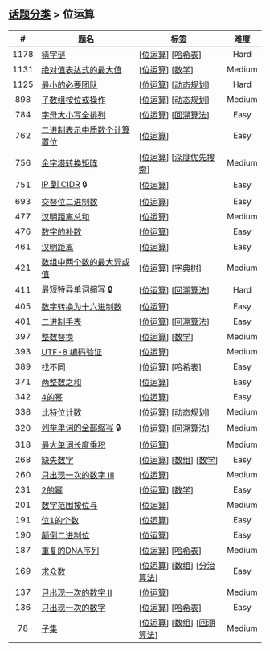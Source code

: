<!--|This file generated by command(leetcode tag); DO NOT EDIT.            |-->
<!--+----------------------------------------------------------------------+-->
<!--|@author    openset <openset.wang@gmail.com>                           |-->
<!--|@link      https://github.com/openset                                 |-->
<!--|@home      https://github.com/openset/leetcode                        |-->
<!--+----------------------------------------------------------------------+-->

## [话题分类](https://github.com/openset/leetcode/blob/master/tag/README.md) > 位运算

| # | 题名 | 标签 | 难度 |
| :-: | - | - | :-: |
| 1178 | [猜字谜](https://github.com/openset/leetcode/tree/master/problems/number-of-valid-words-for-each-puzzle) | [[位运算](https://github.com/openset/leetcode/tree/master/tag/bit-manipulation/README.md)] [[哈希表](https://github.com/openset/leetcode/tree/master/tag/hash-table/README.md)]  | Hard |
| 1131 | [绝对值表达式的最大值](https://github.com/openset/leetcode/tree/master/problems/maximum-of-absolute-value-expression) | [[位运算](https://github.com/openset/leetcode/tree/master/tag/bit-manipulation/README.md)] [[数学](https://github.com/openset/leetcode/tree/master/tag/math/README.md)]  | Medium |
| 1125 | [最小的必要团队](https://github.com/openset/leetcode/tree/master/problems/smallest-sufficient-team) | [[位运算](https://github.com/openset/leetcode/tree/master/tag/bit-manipulation/README.md)] [[动态规划](https://github.com/openset/leetcode/tree/master/tag/dynamic-programming/README.md)]  | Hard |
| 898 | [子数组按位或操作](https://github.com/openset/leetcode/tree/master/problems/bitwise-ors-of-subarrays) | [[位运算](https://github.com/openset/leetcode/tree/master/tag/bit-manipulation/README.md)] [[动态规划](https://github.com/openset/leetcode/tree/master/tag/dynamic-programming/README.md)]  | Medium |
| 784 | [字母大小写全排列](https://github.com/openset/leetcode/tree/master/problems/letter-case-permutation) | [[位运算](https://github.com/openset/leetcode/tree/master/tag/bit-manipulation/README.md)] [[回溯算法](https://github.com/openset/leetcode/tree/master/tag/backtracking/README.md)]  | Easy |
| 762 | [二进制表示中质数个计算置位](https://github.com/openset/leetcode/tree/master/problems/prime-number-of-set-bits-in-binary-representation) | [[位运算](https://github.com/openset/leetcode/tree/master/tag/bit-manipulation/README.md)]  | Easy |
| 756 | [金字塔转换矩阵](https://github.com/openset/leetcode/tree/master/problems/pyramid-transition-matrix) | [[位运算](https://github.com/openset/leetcode/tree/master/tag/bit-manipulation/README.md)] [[深度优先搜索](https://github.com/openset/leetcode/tree/master/tag/depth-first-search/README.md)]  | Medium |
| 751 | [IP 到 CIDR](https://github.com/openset/leetcode/tree/master/problems/ip-to-cidr) 🔒 | [[位运算](https://github.com/openset/leetcode/tree/master/tag/bit-manipulation/README.md)]  | Easy |
| 693 | [交替位二进制数](https://github.com/openset/leetcode/tree/master/problems/binary-number-with-alternating-bits) | [[位运算](https://github.com/openset/leetcode/tree/master/tag/bit-manipulation/README.md)]  | Easy |
| 477 | [汉明距离总和](https://github.com/openset/leetcode/tree/master/problems/total-hamming-distance) | [[位运算](https://github.com/openset/leetcode/tree/master/tag/bit-manipulation/README.md)]  | Medium |
| 476 | [数字的补数](https://github.com/openset/leetcode/tree/master/problems/number-complement) | [[位运算](https://github.com/openset/leetcode/tree/master/tag/bit-manipulation/README.md)]  | Easy |
| 461 | [汉明距离](https://github.com/openset/leetcode/tree/master/problems/hamming-distance) | [[位运算](https://github.com/openset/leetcode/tree/master/tag/bit-manipulation/README.md)]  | Easy |
| 421 | [数组中两个数的最大异或值](https://github.com/openset/leetcode/tree/master/problems/maximum-xor-of-two-numbers-in-an-array) | [[位运算](https://github.com/openset/leetcode/tree/master/tag/bit-manipulation/README.md)] [[字典树](https://github.com/openset/leetcode/tree/master/tag/trie/README.md)]  | Medium |
| 411 | [最短特异单词缩写](https://github.com/openset/leetcode/tree/master/problems/minimum-unique-word-abbreviation) 🔒 | [[位运算](https://github.com/openset/leetcode/tree/master/tag/bit-manipulation/README.md)] [[回溯算法](https://github.com/openset/leetcode/tree/master/tag/backtracking/README.md)]  | Hard |
| 405 | [数字转换为十六进制数](https://github.com/openset/leetcode/tree/master/problems/convert-a-number-to-hexadecimal) | [[位运算](https://github.com/openset/leetcode/tree/master/tag/bit-manipulation/README.md)]  | Easy |
| 401 | [二进制手表](https://github.com/openset/leetcode/tree/master/problems/binary-watch) | [[位运算](https://github.com/openset/leetcode/tree/master/tag/bit-manipulation/README.md)] [[回溯算法](https://github.com/openset/leetcode/tree/master/tag/backtracking/README.md)]  | Easy |
| 397 | [整数替换](https://github.com/openset/leetcode/tree/master/problems/integer-replacement) | [[位运算](https://github.com/openset/leetcode/tree/master/tag/bit-manipulation/README.md)] [[数学](https://github.com/openset/leetcode/tree/master/tag/math/README.md)]  | Medium |
| 393 | [UTF-8 编码验证](https://github.com/openset/leetcode/tree/master/problems/utf-8-validation) | [[位运算](https://github.com/openset/leetcode/tree/master/tag/bit-manipulation/README.md)]  | Medium |
| 389 | [找不同](https://github.com/openset/leetcode/tree/master/problems/find-the-difference) | [[位运算](https://github.com/openset/leetcode/tree/master/tag/bit-manipulation/README.md)] [[哈希表](https://github.com/openset/leetcode/tree/master/tag/hash-table/README.md)]  | Easy |
| 371 | [两整数之和](https://github.com/openset/leetcode/tree/master/problems/sum-of-two-integers) | [[位运算](https://github.com/openset/leetcode/tree/master/tag/bit-manipulation/README.md)]  | Easy |
| 342 | [4的幂](https://github.com/openset/leetcode/tree/master/problems/power-of-four) | [[位运算](https://github.com/openset/leetcode/tree/master/tag/bit-manipulation/README.md)]  | Easy |
| 338 | [比特位计数](https://github.com/openset/leetcode/tree/master/problems/counting-bits) | [[位运算](https://github.com/openset/leetcode/tree/master/tag/bit-manipulation/README.md)] [[动态规划](https://github.com/openset/leetcode/tree/master/tag/dynamic-programming/README.md)]  | Medium |
| 320 | [列举单词的全部缩写](https://github.com/openset/leetcode/tree/master/problems/generalized-abbreviation) 🔒 | [[位运算](https://github.com/openset/leetcode/tree/master/tag/bit-manipulation/README.md)] [[回溯算法](https://github.com/openset/leetcode/tree/master/tag/backtracking/README.md)]  | Medium |
| 318 | [最大单词长度乘积](https://github.com/openset/leetcode/tree/master/problems/maximum-product-of-word-lengths) | [[位运算](https://github.com/openset/leetcode/tree/master/tag/bit-manipulation/README.md)]  | Medium |
| 268 | [缺失数字](https://github.com/openset/leetcode/tree/master/problems/missing-number) | [[位运算](https://github.com/openset/leetcode/tree/master/tag/bit-manipulation/README.md)] [[数组](https://github.com/openset/leetcode/tree/master/tag/array/README.md)] [[数学](https://github.com/openset/leetcode/tree/master/tag/math/README.md)]  | Easy |
| 260 | [只出现一次的数字 III](https://github.com/openset/leetcode/tree/master/problems/single-number-iii) | [[位运算](https://github.com/openset/leetcode/tree/master/tag/bit-manipulation/README.md)]  | Medium |
| 231 | [2的幂](https://github.com/openset/leetcode/tree/master/problems/power-of-two) | [[位运算](https://github.com/openset/leetcode/tree/master/tag/bit-manipulation/README.md)] [[数学](https://github.com/openset/leetcode/tree/master/tag/math/README.md)]  | Easy |
| 201 | [数字范围按位与](https://github.com/openset/leetcode/tree/master/problems/bitwise-and-of-numbers-range) | [[位运算](https://github.com/openset/leetcode/tree/master/tag/bit-manipulation/README.md)]  | Medium |
| 191 | [位1的个数](https://github.com/openset/leetcode/tree/master/problems/number-of-1-bits) | [[位运算](https://github.com/openset/leetcode/tree/master/tag/bit-manipulation/README.md)]  | Easy |
| 190 | [颠倒二进制位](https://github.com/openset/leetcode/tree/master/problems/reverse-bits) | [[位运算](https://github.com/openset/leetcode/tree/master/tag/bit-manipulation/README.md)]  | Easy |
| 187 | [重复的DNA序列](https://github.com/openset/leetcode/tree/master/problems/repeated-dna-sequences) | [[位运算](https://github.com/openset/leetcode/tree/master/tag/bit-manipulation/README.md)] [[哈希表](https://github.com/openset/leetcode/tree/master/tag/hash-table/README.md)]  | Medium |
| 169 | [求众数](https://github.com/openset/leetcode/tree/master/problems/majority-element) | [[位运算](https://github.com/openset/leetcode/tree/master/tag/bit-manipulation/README.md)] [[数组](https://github.com/openset/leetcode/tree/master/tag/array/README.md)] [[分治算法](https://github.com/openset/leetcode/tree/master/tag/divide-and-conquer/README.md)]  | Easy |
| 137 | [只出现一次的数字 II](https://github.com/openset/leetcode/tree/master/problems/single-number-ii) | [[位运算](https://github.com/openset/leetcode/tree/master/tag/bit-manipulation/README.md)]  | Medium |
| 136 | [只出现一次的数字](https://github.com/openset/leetcode/tree/master/problems/single-number) | [[位运算](https://github.com/openset/leetcode/tree/master/tag/bit-manipulation/README.md)] [[哈希表](https://github.com/openset/leetcode/tree/master/tag/hash-table/README.md)]  | Easy |
| 78 | [子集](https://github.com/openset/leetcode/tree/master/problems/subsets) | [[位运算](https://github.com/openset/leetcode/tree/master/tag/bit-manipulation/README.md)] [[数组](https://github.com/openset/leetcode/tree/master/tag/array/README.md)] [[回溯算法](https://github.com/openset/leetcode/tree/master/tag/backtracking/README.md)]  | Medium |
